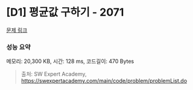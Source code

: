 # [D1] 평균값 구하기 - 2071 

[문제 링크](https://swexpertacademy.com/main/code/problem/problemDetail.do?contestProbId=AV5QRnJqA5cDFAUq) 

### 성능 요약

메모리: 20,300 KB, 시간: 128 ms, 코드길이: 470 Bytes



> 출처: SW Expert Academy, https://swexpertacademy.com/main/code/problem/problemList.do